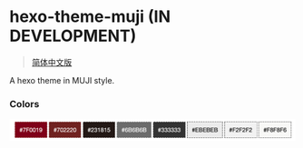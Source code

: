 # hexo-theme-muji (IN DEVELOPMENT)

> [简体中文版](README_zh-CN.md)

A hexo theme in MUJI style.

### Colors

![MUJI Colors](source/img/muji-colors.png)
